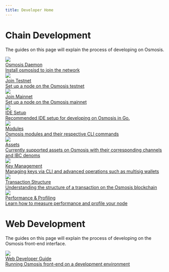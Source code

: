 ```yaml
---
title: Developer Home
---
```


# Chain Development

The guides on this page will explain the process of developing on Osmosis.

<div class="cards twoColumn">
  <a href="cli/install" class="card">
    <img src="/img/terminal-solid.svg" class="filter-icon"/>
    <div class="title">
     Osmosis Daemon
    </div>
    <div class="text">
      Install osmosisd to join the network
    </div>
  </a>

  <a href="network/join-testnet.html" class="card">
    <img src="/img/flask-test.svg" class="filter-icon"/>
    <div class="title">
     Join Testnet
    </div>
    <div class="text">
      Set up a node on the Osmosis testnet
    </div>
  </a>
  <a href="network/join-mainnet.html" class="card">
    <img src="/img/link.svg" class="filter-icon"/>
    <div class="title">
     Join Mainnet
    </div>
    <div class="text">
      Set up a node on the Osmosis mainnet
    </div>
  </a>
  
  <a href="ide-guide.html" class="card">
      <img src="/img/ide.svg" class="filter-icon"/>
      <div class="title">
       IDE Setup
      </div>
      <div class="text">
      Recommended IDE setup for developing on Osmosis in Go.
      </div>
  </a>

  <a href="modules/" class="card">
    <img src="/img/lego.svg" class="filter-icon"/>
    <div class="title">
     Modules
    </div>
    <div class="text">
      Osmosis modules and their respective CLI commands
    </div>
  </a>

  <a href="assets/asset-info" class="card">
    <img src="/img/asset.svg" class="filter-icon"/>
    <div class="title">
     Assets
    </div>
    <div class="text">
     Currently supported assets on Osmosis with their corresponding channels and IBC denoms
    </div>
  </a>

  <a href="keys/" class="card">
    <img src="/img/key.svg" class="filter-icon"/>
    <div class="title">
     Key Management
    </div>
    <div class="text">
     Managing keys via CLI and advanced operations such as multisig wallets
    </div>
  </a>

  <a href="structure/transaction.html" class="card">
    <img src="/img/structure.svg" class="filter-icon"/>
    <div class="title">
     Transaction Structure
    </div>
    <div class="text">
     Understanding the structure of a transaction on the Osmosis blockchain
    </div>
  </a>

  <a href="performance/main.html" class="card">
    <img src="/img/time.svg" class="filter-icon"/>
    <div class="title">
     Performance & Profiling
    </div>
    <div class="text">
     Learn how to measure performance and profile your node
    </div>
  </a>
 </div>


# Web Development

The guides on this page will explain the process of developing on the Osmosis front-end interface.

<div class="cards twoColumn">
  <a href="web-dev-guide.html" class="card">
    <img src="/img/book-solid.svg" class="filter-icon"/>
    <div class="title">
    Web Developer Guide
    </div>
    <div class="text">
      Running Osmosis front-end on a development environment
    </div>
  </a>

 </div>

